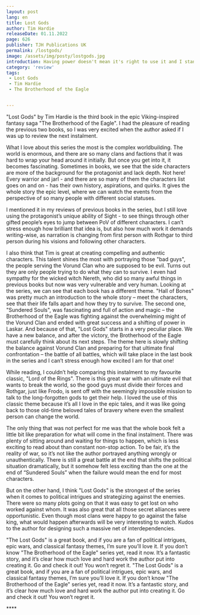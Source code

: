 ```yaml
---
layout: post
lang: en
title: Lost Gods
author: Tim Hardie
releaseDate: 01.11.2022
page: 626
publisher: TJH Publications UK
permalink: /lostgods/
image: /assets/img/posty/lostgods.jpg
introduction: Having power doesn't mean it's right to use it and I stand by my choices then and now.
category: 'review'
tags:
 - Lost Gods
 - Tim Hardie
 - The Brotherhood of the Eagle


---
```


  "Lost Gods" by Tim Hardie is the third book in the epic Viking-inspired fantasy saga "The Brotherhood of the Eagle". I had the pleasure of reading the previous two books, so I was very excited when the author asked if I was up to review the next instalment.

  What I love about this series the most is the complex worldbuilding. The world is enormous, and there are so many clans and factions that it was hard to wrap your head around it initially. But once you get into it, it becomes fascinating. Sometimes in books, we see that the side characters are more of the background for the protagonist and lack depth. Not here! Every warrior and jarl - and there are so many of them the characters list goes on and on - has their own history, aspirations, and quirks. It gives the whole story the epic level, where we can watch the events from the perspective of so many people with different social statuses.

  I mentioned it in my reviews of previous books in the series, but I still love using the protagonist’s unique ability of Sight - to see things through other gifted people’s eyes to jump between PoV of different characters. I can’t stress enough how brilliant that idea is, but also how much work it demands writing-wise, as narration is changing from first person with Rothgar to third person during his visions and following other characters.

  I also think that Tim is great at creating compelling and authentic characters. This talent shines the most with portraying those "bad guys", the people serving the Vorund Clan who are supposed to be evil. Turns out they are only people trying to do what they can to survive. I even had sympathy for the wicked witch Nereth, who did so many awful things in previous books but now was very vulnerable and very human.
	Looking at the series, we can see that each book has a different theme. "Hall of Bones" was pretty much an introduction to the whole story – meet the characters, see that their life falls apart and how they try to survive. The second one, "Sundered Souls", was fascinating and full of action and magic – the Brotherhood of the Eagle was fighting against the overwhelming might of the Vorund Clan and ended with great success and a shifting of power in Laskar. And because of that, "Lost Gods" starts in a very peculiar place. We have a new balance, and after the victory, the Brotherhood of the Eagle must carefully think about its next steps. The theme here is slowly shifting the balance against Vorund Clan and preparing for that ultimate final confrontation – the battle of all battles, which will take place in the last book in the series and I can’t stress enough how excited I am for that one!

  While reading, I couldn’t help comparing this instalment to my favourite classic, "Lord of the Rings". There is this great war with an ultimate evil that wants to break the world, so the good guys must divide their forces and Rothgar, just like Frodo, is sent off with the seemingly impossible mission to talk to the long-forgotten gods to get their help. I loved the use of this classic theme because it’s all I love in the epic tales, and it was like going back to those old-time beloved tales of bravery where even the smallest person can change the world.

  The only thing that was not perfect for me was that the whole book felt a little bit like preparation for what will come in the final instalment. There was plenty of sitting around and waiting for things to happen, which is less exciting to read about than constant non-stop action. To be fair, it’s the reality of war, so it’s not like the author portrayed anything wrongly or unauthentically. There is still a great battle at the end that shifts the political situation dramatically, but it somehow felt less exciting than the one at the end of “Sundered Souls” when the failure would mean the end for most characters.

  But on the other hand, I think "Lost Gods" is the strongest of the series when it comes to political intrigues and strategizing against the enemies. There were so many plots going on that it was easy to get lost on who worked against whom. It was also great that all those secret alliances were opportunistic. Even though most clans were happy to go against the false king, what would happen afterwards will be very interesting to watch. Kudos to the author for designing such a massive net of interdependencies.

  "The Lost Gods" is a great book, and if you are a fan of political intrigues, epic wars, and classical fantasy themes, I’m sure you’ll love it. If you don’t know "The Brotherhood of the Eagle" series yet, read it now. It’s a fantastic story, and it’s clear how much love and hard work the author put into creating it. Go and check it out! You won’t regret it.
  "The Lost Gods" is a great book, and if you are a fan of political intrigues, epic wars, and classical fantasy themes, I’m sure you’ll love it. If you don’t know "The Brotherhood of the Eagle" series yet, read it now. It’s a fantastic story, and it’s clear how much love and hard work the author put into creating it. Go and check it out! You won’t regret it.


  \*\*\*\*
